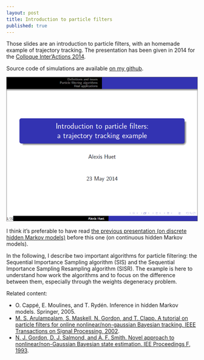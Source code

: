 ```yaml
---
layout: post
title: Introduction to particle filters
published: true
---
```

Those slides are an introduction to particle filters, with an homemade example of trajectory tracking. The presentation has been given in 2014 for the <a href="http://interactions14.sciencesconf.org/" target="_blank">Colloque Inter’Actions 2014</a>.

Source code of simulations are available <a href="https://github.com/ahstat/introduction-particle-filters">on my github</a>.

<a href="../images/2014-7-11-Introduction-particle-filters/particle_filters_introduction.pdf" target="_blank"><img src = "../images/2014-7-11-Introduction-particle-filters/particle_filters_introduction.png"></a>



I think it’s preferable to have read <a href="https://ahstat.github.io/Introduction-hmm/">the previous presentation (on discrete hidden Markov models)</a> before this one (on continuous hidden Markov models).

In the following, I describe two important algorithms for particle filtering: the Sequential Importance Sampling algorithm (SIS) and the Sequential Importance Sampling Resampling algorithm (SISR). The example is here to understand how work the algorithms and to focus on the difference between them, especially through the weights degeneracy problem.

Related content:
<ul>
	<li>O. Cappé, E. Moulines, and T. Rydén. Inference in hidden Markov models. Springer, 2005.</li>
	<li><a href="../images/2014-7-11-Introduction-particle-filters/arulampalam2002tutorial_particle_filters.pdf" target="_blank">M. S. Arulampalam, S. Maskell, N. Gordon, and T. Clapp. A tutorial on particle filters for online nonlinear/non-gaussian Bayesian tracking. IEEE Transactions on Signal Processing, 2002</a>.</li>
	<li><a href="../images/2014-7-11-Introduction-particle-filters/gordon1993_particle_filters.pdf" target="_blank">N. J. Gordon, D. J. Salmond, and A. F. Smith. Novel approach to nonlinear/non-Gaussian Bayesian state estimation. IEE Proceedings F, 1993</a>.</li>
</ul>